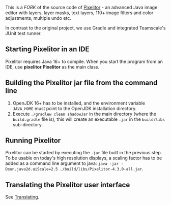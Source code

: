 This is a *FORK* of the source code of [Pixelitor](https://pixelitor.sourceforge.io/) - an advanced Java image editor with layers, layer masks, text layers, 110+ image filters and color adjustments, multiple undo etc.

In contrast to the original project, we use Gradle and integrated
Teamscale's JUnit test runner.


## Starting Pixelitor in an IDE

Pixelitor requires Java 16+ to compile. When you start the program from an IDE, 
use **pixelitor.Pixelitor** as the main class.

## Building the Pixelitor jar file from the command line

1. OpenJDK 16+ has to be installed, and the environment variable `JAVA_HOME` 
must point to the OpenJDK installation directory.
2. Execute `./gradlew clean shadowJar` in the main directory (where the `build.gradle` file is), 
this will create an executable `.jar` in the `build/libs` sub-directory. 

## Running Pixelitor

Pixelitor can be started by executing the `.jar` file built in the previous step.
To be usable on today's high resolution displays, a scaling factor has to be
added as a command line argument to java: `java -jar -Dsun.java2d.uiScale=2.5 ./build/libs/Pixelitor-4.3.0-all.jar`.

## Translating the Pixelitor user interface

See [Translating](Translating.md).


